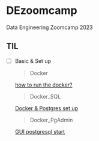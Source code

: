 # DEzoomcamp
Data Engineering Zoomcamp 2023

## TIL
- [ ] Basic & Set up

    > Docker
    
    [how to run the docker?](./Docker/README.md)

    > Docker_SQL

    [Docker & Postgres set up](./Docker_SQL/README.md)

    > Docker_PgAdmin
    
    [GUI postgresql start](./PgAdmin/README.md)

